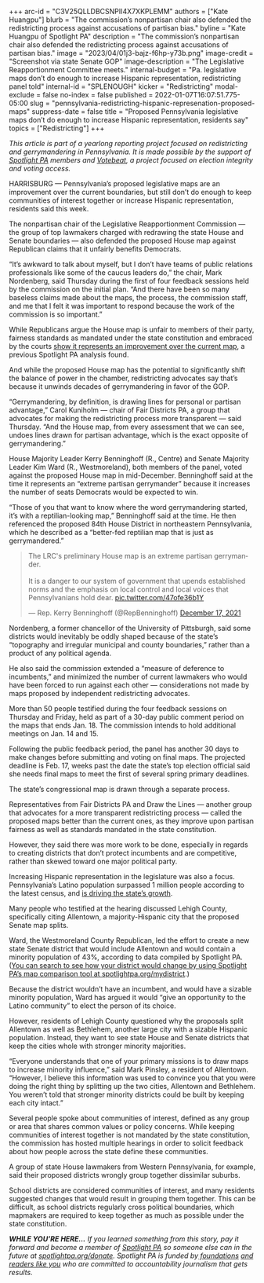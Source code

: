 +++
arc-id = "C3V25QLLDBCSNPII4X7XKPLEMM"
authors = ["Kate Huangpu"]
blurb = "The commission’s nonpartisan chair also defended the redistricting process against accusations of partisan bias."
byline = "Kate Huangpu of Spotlight PA"
description = "The commission’s nonpartisan chair also defended the redistricting process against accusations of partisan bias."
image = "2023/04/01j3-bajz-f6hp-y73b.png"
image-credit = "Screenshot via state Senate GOP"
image-description = "The Legislative Reapportionment Committee meets."
internal-budget = "Pa. legislative maps don’t do enough to increase Hispanic representation, redistricting panel told"
internal-id = "SPLENOUGH"
kicker = "Redistricting"
modal-exclude = false
no-index = false
published = 2022-01-07T16:07:51.775-05:00
slug = "pennsylvania-redistricting-hispanic-represenation-proposed-maps"
suppress-date = false
title = "Proposed Pennsylvania legislative maps don’t do enough to increase Hispanic representation, residents say"
topics = ["Redistricting"]
+++

<i>This article is part of a yearlong reporting project focused on redistricting and gerrymandering in Pennsylvania. It is made possible by the support of </i><a href="https://www.spotlightpa.org/"><i>Spotlight PA</i></a><i> members and </i><a href="https://votebeat.org/"><i>Votebeat</i></a><i>, a project focused on election integrity and voting access.</i>

HARRISBURG — Pennsylvania’s proposed legislative maps are an improvement over the current boundaries, but still don’t do enough to keep communities of interest together or increase Hispanic representation, residents said this week.

The nonpartisan chair of the Legislative Reapportionment Commission — the group of top lawmakers charged with redrawing the state House and Senate boundaries — also defended the proposed House map against Republican claims that it unfairly benefits Democrats.

“It’s awkward to talk about myself, but I don’t have teams of public relations professionals like some of the caucus leaders do,” the chair, Mark Nordenberg, said Thursday during the first of four feedback sessions held by the commission on the initial plan. “And there have been so many baseless claims made about the maps, the process, the commission staff, and me that I felt it was important to respond because the work of the commission is so important.”

<script src="https://www.spotlightpa.org/embed.js" async></script><div data-spl-embed-version="1" data-spl-src="https://www.spotlightpa.org/embeds/newsletter/"></div>

While Republicans argue the House map is unfair to members of their party, fairness standards as mandated under the state constitution and embraced by the courts <a href="https://www.spotlightpa.org/news/2021/12/pennsylvania-redistricting-state-house-map-score-analysis/">show it represents an improvement over the current map</a>, a previous Spotlight PA analysis found.

And while the proposed House map has the potential to significantly shift the balance of power in the chamber, redistricting advocates say that’s because it unwinds decades of gerrymandering in favor of the GOP.

“Gerrymandering, by definition, is drawing lines for personal or partisan advantage,” Carol Kuniholm — chair of Fair Districts PA, a group that advocates for making the redistricting process more transparent — said Thursday. “And the House map, from every assessment that we can see, undoes lines drawn for partisan advantage, which is the exact opposite of gerrymandering.”

House Majority Leader Kerry Benninghoff (R., Centre) and Senate Majority Leader Kim Ward (R., Westmoreland), both members of the panel, voted against the proposed House map in mid-December. Benninghoff said at the time it represents an “extreme partisan gerrymander” because it increases the number of seats Democrats would be expected to win.

“Those of you that want to know where the word gerrymandering started, it’s with a reptilian-looking map,” Benninghoff said at the time. He then referenced the proposed 84th House District in northeastern Pennsylvania, which he described as a “better-fed reptilian map that is just as gerrymandered.”

<blockquote class="twitter-tweet"><p lang="en" dir="ltr">The LRC&#39;s preliminary House map is an extreme partisan gerrymander.<br><br>It is a danger to our system of government that upends established norms and the emphasis on local control and local voices that Pennsylvanians hold dear. <a href="https://t.co/47ofe36b1Y">pic.twitter.com/47ofe36b1Y</a></p>&mdash; Rep. Kerry Benninghoff (@RepBenninghoff) <a href="https://twitter.com/RepBenninghoff/status/1471941224399523843?ref_src=twsrc%5Etfw">December 17, 2021</a></blockquote>
<script async src="https://platform.twitter.com/widgets.js" charset="utf-8"></script>


Nordenberg, a former chancellor of the University of Pittsburgh, said some districts would inevitably be oddly shaped because of the state’s “topography and irregular municipal and county boundaries,” rather than a product of any political agenda.

He also said the commission extended a “measure of deference to incumbents,” and minimized the number of current lawmakers who would have been forced to run against each other — considerations not made by maps proposed by independent redistricting advocates.

More than 50 people testified during the four feedback sessions on Thursday and Friday, held as part of a 30-day public comment period on the maps that ends Jan. 18. The commission intends to hold additional meetings on Jan. 14 and 15.

Following the public feedback period, the panel has another 30 days to make changes before submitting and voting on final maps. The projected deadline is Feb. 17, weeks past the date the state’s top election official said she needs final maps to meet the first of several spring primary deadlines.

The state’s congressional map is drawn through a separate process.

Representatives from Fair Districts PA and Draw the Lines — another group that advocates for a more transparent redistricting process — called the proposed maps better than the current ones, as they improve upon partisan fairness as well as standards mandated in the state constitution.

However, they said there was more work to be done, especially in regards to creating districts that don’t protect incumbents and are competitive, rather than skewed toward one major political party.

Increasing Hispanic representation in the legislature was also a focus. Pennsylvania’s Latino population surpassed 1 million people according to the latest census, and <a href="https://www.spotlightpa.org/news/2021/11/pa-redistricting-latino-representation-political-power/">is driving the state’s growth</a>.

Many people who testified at the hearing discussed Lehigh County, specifically citing Allentown, a majority-Hispanic city that the proposed Senate map splits.

Ward, the Westmoreland County Republican, led the effort to create a new state Senate district that would include Allentown and would contain a minority population of 43%, according to data compiled by Spotlight PA. (<a href="https://www.spotlightpa.org/news/2021/12/pennsylvania-redistricting-house-senate-districts-lookup-tool/">You can search to see how your district would change by using Spotlight PA’s map comparison tool at spotlightpa.org/mydistrict</a>.)

Because the district wouldn’t have an incumbent, and would have a sizable minority population, Ward has argued it would “give an opportunity to the Latino community” to elect the person of its choice.

However, residents of Lehigh County questioned why the proposals split Allentown as well as Bethlehem, another large city with a sizable Hispanic population. Instead, they want to see state House and Senate districts that keep the cities whole with stronger minority majorities.

“Everyone understands that one of your primary missions is to draw maps to increase minority influence,” said Mark Pinsley, a resident of Allentown. “However, I believe this information was used to convince you that you were doing the right thing by splitting up the two cities, Allentown and Bethlehem. You weren’t told that stronger minority districts could be built by keeping each city intact.”

<script src="https://www.spotlightpa.org/embed.js" async></script><div data-spl-embed-version="1" data-spl-src="https://www.spotlightpa.org/embeds/donate/"></div>

Several people spoke about communities of interest, defined as any group or area that shares common values or policy concerns. While keeping communities of interest together is not mandated by the state constitution, the commission has hosted multiple hearings in order to solicit feedback about how people across the state define these communities.

A group of state House lawmakers from Western Pennsylvania, for example, said their proposed districts wrongly group together dissimilar suburbs.

School districts are considered communities of interest, and many residents suggested changes that would result in grouping them together. This can be difficult, as school districts regularly cross political boundaries, which mapmakers are required to keep together as much as possible under the state constitution.

<i><b>WHILE YOU’RE HERE...</b></i><i> If you learned something from this story, pay it forward and become a member of </i><a href="https://www.spotlightpa.org/"><i>Spotlight PA</i></a><i> so someone else can in the future at </i><a href="http://spotlightpa.org/donate"><i>spotlightpa.org/donate</i></a><i>. Spotlight PA is funded by</i><a href="https://www.spotlightpa.org/support"><i> foundations</i></a><i> </i><a href="https://www.spotlightpa.org/support"><i>and readers like you</i></a><i> who are committed to accountability journalism that gets results.</i>

